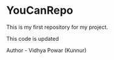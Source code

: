 # YouCanRepo
This is my first repository for my project.
</br>
<p>This code is updated</p>
Author - Vidhya Powar (Kunnur)
